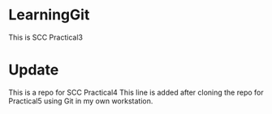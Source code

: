 # LearningGit
This is SCC Practical3

# Update
This is a repo for SCC Practical4
This line is added after cloning the repo for Practical5 using Git in my own workstation.

